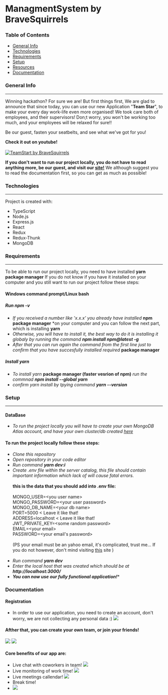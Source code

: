 # ManagmentSystem by BraveSquirrels



### Table of Contents
* [General Info](#generalinfo)
* [Technologies](#technologies)
* [Requirements](#requirements)
* [Setup](#setup)
* [Resources](#resources)
* [Documentation](#documentation)


### General Info
-----------------
Winning hackathon? For sure we are! But first things first, We are glad to announce that since today, you can use our new Application "**Team Star**",
to make your every day work-life even more organised! We took care both of employees, and their supervisors! Don;t worry, you won't be working too much, and your employees will be relaxed for sure!!

Be our guest, fasten your seatbelts, and see what we've got for you!

**Check it out on youtube!**<br></br>
[![TeamStart by BraveSquirrels](http://img.youtube.com/vi/sxfl5vBYFOk/0.jpg)](http://www.youtube.com/watch?v=sxfl5vBYFOk)

**If you don't want to run our project locally, you do not have to read anything more, be our guest, and visit our <a href="https://teamstar2021.herokuapp.com/">site!</a>**
We although suggest you to read the documentation first, so you can get as much as possible!

### Technologies
-----------------
Project is created with:
* TypeScript
* Node.js
* Express.js
* React
* Redux
* Redux-Thunk
* MongoDB

### Requirements
-----------------
To be able to run our project locally, you need to have installed **yarn package manager**
If you do not know if you have it installed on your computer and you still want to run our project follow these steps:

#### Windows command prompt/Linux bash

##### Run *npm -v*
* *If you received a number like 'x.x.x' you already have installed* **npm package manager** *on your computer and you can follow the next part, which is installing **yarn**
* *Otherwise, you will have to install it, the best way to do it is installing it globaly by running the command **npm install npm@latest -g***
* *After that you can run again the command from the first line just to confirm that you have succesfully installed required* **package manager**
##### Install yarn
* *To install yarn* **package manager (faster vesrion of npm)** *run the commnad **npm install --global yarn***
* *confirm yarn install by tpying command **yarn --version***

### Setup
-----------------
#### DataBase
* *To run the project locally you will have to create your own MongoDB Atlas account, and have your own cluster/db created* <a href="https://www.mongodb.com/cloud/atlas/register">*here*</a>
#### To run the project locally follow these steps:
* *Clone this repository*
* *Open repository in your code editor*
* *Run command **yarn dev:i***
* *Create .env file within the server catalog, this file should contain important information which lack of will cause fatal errors.*</br></br>
**this is the data that you should add into .env file:**</br></br>
MONGO_USER=\<you user name></br>
MONGO_PASSWORD=\<your user password></br>
MONGO_DB_NAME=\<your db name></br>
PORT=5000 < Leave it like that!</br>
ADDRESS=localhost < Leave it like that!</br>
JWT_PRIVATE_KEY=\<some random password></br>
EMAIL=\<your email></br>
PASSWORD=\<your email's password></br></br>
(PS your email must be an yahoo email, it's complicated, trust me... If you do not however, don't mind visiting <a href="https://nodemailer.com/about/">this</a> site )</br></br>
* *Run command **yarn dev***
* *Enter the local host that was created which should be at **http://localhost:3000/***
* **_You can now use our fully functional application!_***

### Documentation
#### Registration
* In order to use our application, you need to create an account, don't worry, we are not collecting any personal data :)
![](githubImg/register.png)
#### Afther that, you can create your own team, or join your friends!
![](githubImg/createTeam.png)
![](githubImg/mainTeams.png)
#### Core benefits of our app are:
* Live chat with coworkers in team!
![](githubImg/chat.png)
* Live monitoring of work time!
![](githubImg/users.png)
* Live meetings callendar!
![](githubImg/calendar.jpg)
* Break time!
* ![](githubImg/break.jpg)
